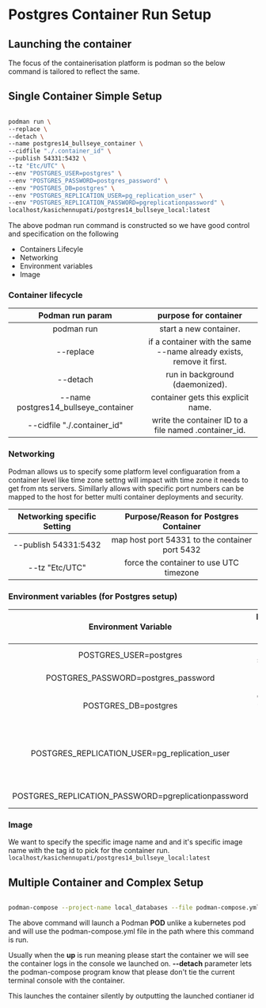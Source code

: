 # Postgres Container Run Setup

## Launching the container

The focus of the containerisation platform is podman so the below command is tailored to reflect the same.

## Single Container Simple Setup

```bash

podman run \
--replace \
--detach \
--name postgres14_bullseye_container \
--cidfile "./.container_id" \
--publish 54331:5432 \
--tz "Etc/UTC" \
--env "POSTGRES_USER=postgres" \
--env "POSTGRES_PASSWORD=postgres_password" \
--env "POSTGRES_DB=postgres" \
--env "POSTGRES_REPLICATION_USER=pg_replication_user" \
--env "POSTGRES_REPLICATION_PASSWORD=pgreplicationpassword" \
localhost/kasichennupati/postgres14_bullseye_local:latest

```

The above podman run command is constructed so we have good control and specification on the following 

- Containers Lifecyle
- Networking
- Environment variables
- Image

### Container lifecycle

|           Podman run param           |                        purpose for container                         |
| :----------------------------------: | :------------------------------------------------------------------: |
|              podman run              |                        start a new container.                        |
|              --replace               | if a container with the same --name already exists, remove it first. |
|               --detach               |                   run in background (daemonized).                    |
| --name postgres14_bullseye_container |                  container gets this explicit name.                  |
|     --cidfile "./.container_id"      |        write the container ID to a file named .container_id.         |

### Networking

Podman allows us to specify some platform level configuaration from a container level like time zone settng will impact with time zone it needs to get from nts servers.
Simillarly allows with specific port numbers can be mapped to the host for better multi container deployments and security.

| Networking specific Setting |     Purpose/Reason for Postgres Container      |
| :-------------------------: | :--------------------------------------------: |
|    --publish 54331:5432     | map host port 54331 to the container port 5432 |
|       --tz "Etc/UTC"        |    force the container to use UTC timezone     |

### Environment variables (for Postgres setup)

|                Environment Variable                 |                     Purpose/Reason for Postgres Container                     |
| :-------------------------------------------------: | :---------------------------------------------------------------------------: |
|               POSTGRES_USER=postgres                |                          default DB superuser name.                           |
|         POSTGRES_PASSWORD=postgres_password         |                         password for that superuser.                          |
|                POSTGRES_DB=postgres                 |                 default database to create on first startup.                  |
|    POSTGRES_REPLICATION_USER=pg_replication_user    | sets up a replication user (if the image is designed to support replication). |
| POSTGRES_REPLICATION_PASSWORD=pgreplicationpassword |                        password for replication user.                         |

### Image

We want to specify the specific image name and and it's specific image name with the tag id to pick for the container run.
`localhost/kasichennupati/postgres14_bullseye_local:latest`

## Multiple Container and Complex Setup

```bash

podman-compose --project-name local_databases --file podman-compose.yml up --detach

```

The above command will launch a Podman __POD__ unlike a kubernetes pod and will use the podman-compose.yml file in the path where this command is run.

Usually when the __up__ is run meaning please start the container we will see the container logs in the console we launched on. __--detach__ parameter lets the podman-compose program know that please don't tie the current terminal console with the container.

This launches the container silently by outputting the launched contianer id
